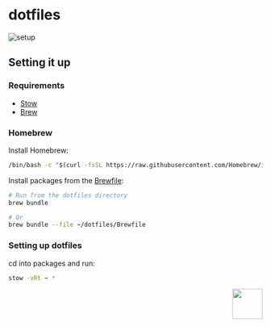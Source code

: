 # dotfiles

![setup](https://user-images.githubusercontent.com/48802655/129465450-f52b9712-3d60-4d71-8950-50328c4ba816.png)

## Setting it up

### Requirements

- [Stow](https://www.gnu.org/software/stow/)
- [Brew](https://brew.sh/)

### Homebrew

Install Homebrew:

```sh
/bin/bash -c "$(curl -fsSL https://raw.githubusercontent.com/Homebrew/install/HEAD/install.sh)"
```

Install packages from the [Brewfile](https://github.com/riceset/dotfiles/blob/main/Brewfile):

```sh
# Run from the dotfiles directory
brew bundle

# Or
brew bundle --file ~/dotfiles/Brewfile
```

### Setting up dotfiles

cd into packages and run:

```sh
stow -vRt ~ *
```

<a href="https://github.com/riceset/"><img align='right' src='https://user-images.githubusercontent.com/48802655/110702518-5fc7a700-81d1-11eb-9bff-35a31eb4f6d0.gif' width='60'></a>

